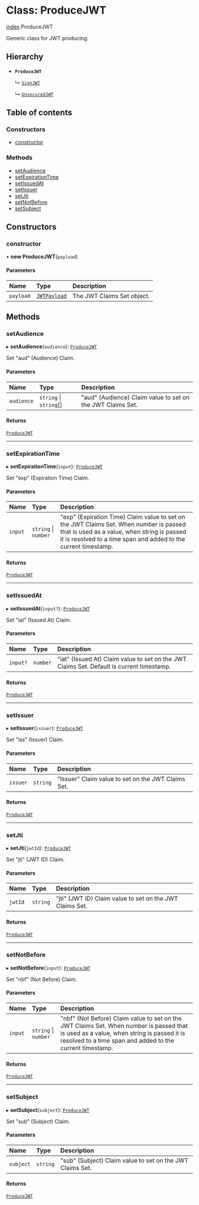 # Class: ProduceJWT

[index](../modules/index.md).ProduceJWT

Generic class for JWT producing.

## Hierarchy

- **`ProduceJWT`**

  ↳ [`SignJWT`](index.SignJWT.md)

  ↳ [`UnsecuredJWT`](index.UnsecuredJWT.md)

## Table of contents

### Constructors

- [constructor](index.ProduceJWT.md#constructor)

### Methods

- [setAudience](index.ProduceJWT.md#setaudience)
- [setExpirationTime](index.ProduceJWT.md#setexpirationtime)
- [setIssuedAt](index.ProduceJWT.md#setissuedat)
- [setIssuer](index.ProduceJWT.md#setissuer)
- [setJti](index.ProduceJWT.md#setjti)
- [setNotBefore](index.ProduceJWT.md#setnotbefore)
- [setSubject](index.ProduceJWT.md#setsubject)

## Constructors

### constructor

• **new ProduceJWT**(`payload`)

#### Parameters

| Name | Type | Description |
| :------ | :------ | :------ |
| `payload` | [`JWTPayload`](../interfaces/types.JWTPayload.md) | The JWT Claims Set object. |

## Methods

### setAudience

▸ **setAudience**(`audience`): [`ProduceJWT`](index.ProduceJWT.md)

Set "aud" (Audience) Claim.

#### Parameters

| Name | Type | Description |
| :------ | :------ | :------ |
| `audience` | `string` \| `string`[] | "aud" (Audience) Claim value to set on the JWT Claims Set. |

#### Returns

[`ProduceJWT`](index.ProduceJWT.md)

___

### setExpirationTime

▸ **setExpirationTime**(`input`): [`ProduceJWT`](index.ProduceJWT.md)

Set "exp" (Expiration Time) Claim.

#### Parameters

| Name | Type | Description |
| :------ | :------ | :------ |
| `input` | `string` \| `number` | "exp" (Expiration Time) Claim value to set on the JWT Claims Set. When number is passed that is used as a value, when string is passed it is resolved to a time span and added to the current timestamp. |

#### Returns

[`ProduceJWT`](index.ProduceJWT.md)

___

### setIssuedAt

▸ **setIssuedAt**(`input?`): [`ProduceJWT`](index.ProduceJWT.md)

Set "iat" (Issued At) Claim.

#### Parameters

| Name | Type | Description |
| :------ | :------ | :------ |
| `input?` | `number` | "iat" (Issued At) Claim value to set on the JWT Claims Set. Default is current timestamp. |

#### Returns

[`ProduceJWT`](index.ProduceJWT.md)

___

### setIssuer

▸ **setIssuer**(`issuer`): [`ProduceJWT`](index.ProduceJWT.md)

Set "iss" (Issuer) Claim.

#### Parameters

| Name | Type | Description |
| :------ | :------ | :------ |
| `issuer` | `string` | "Issuer" Claim value to set on the JWT Claims Set. |

#### Returns

[`ProduceJWT`](index.ProduceJWT.md)

___

### setJti

▸ **setJti**(`jwtId`): [`ProduceJWT`](index.ProduceJWT.md)

Set "jti" (JWT ID) Claim.

#### Parameters

| Name | Type | Description |
| :------ | :------ | :------ |
| `jwtId` | `string` | "jti" (JWT ID) Claim value to set on the JWT Claims Set. |

#### Returns

[`ProduceJWT`](index.ProduceJWT.md)

___

### setNotBefore

▸ **setNotBefore**(`input`): [`ProduceJWT`](index.ProduceJWT.md)

Set "nbf" (Not Before) Claim.

#### Parameters

| Name | Type | Description |
| :------ | :------ | :------ |
| `input` | `string` \| `number` | "nbf" (Not Before) Claim value to set on the JWT Claims Set. When number is passed that is used as a value, when string is passed it is resolved to a time span and added to the current timestamp. |

#### Returns

[`ProduceJWT`](index.ProduceJWT.md)

___

### setSubject

▸ **setSubject**(`subject`): [`ProduceJWT`](index.ProduceJWT.md)

Set "sub" (Subject) Claim.

#### Parameters

| Name | Type | Description |
| :------ | :------ | :------ |
| `subject` | `string` | "sub" (Subject) Claim value to set on the JWT Claims Set. |

#### Returns

[`ProduceJWT`](index.ProduceJWT.md)
